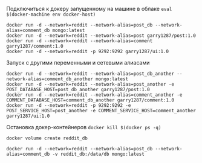Подключиться к докеру запущенному на машине в облаке
`eval $(docker-machine env docker-host)`


```
docker run -d --network=reddit --network-alias=post_db --network-alias=comment_db mongo:latest
docker run -d --network=reddit --network-alias=post garry1287/post:1.0
docker run -d --network=reddit --network-alias=comment garry1287/comment:1.0
docker run -d --network=reddit -p 9292:9292 garry1287/ui:1.0
```

Запуск с другими переменными и сетевыми алиасами
```
docker run -d --network=reddit --network-alias=post_db_another --network-alias=comment_db_another mongo:latest
docker run -d --network=reddit --network-alias=post_another -e POST_DATABASE_HOST=post_db_another garry1287/post:1.0
docker run -d --network=reddit --network-alias=comment_another -e COMMENT_DATABASE_HOST=comment_db_another garry1287/comment:1.0
docker run -d --network=reddit -p 9292:9292 -e POST_SERVICE_HOST=post_another -e COMMENT_SERVICE_HOST=comment_another garry1287/ui:1.0
```

Остановка докер-контейнеров
`docker kill $(docker ps -q)`


`docker volume create reddit_db`

`docker run -d --network=reddit --network-alias=post_db --network-alias=comment_db -v reddit_db:/data/db mongo:latest`